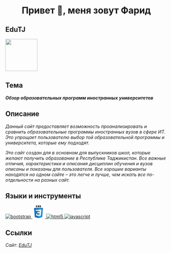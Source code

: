 <h1 align="center">Привет 👋, меня зовут Фарид</h1>

## EduTJ
<a href="https://fshf7.github.io/EduTJ/"><img src="https://fshf7.github.io/EduTJ/img/logo.png" width="100" height="100"></a>

## Тема
***Обзор образовательных программ иностранных университетов***

## Описание
*Данный сайт предоставляет возможность проанализировать и сравнить образовательные программы иностранных вузов в сфере ИТ. Это упрощает пользователю выбор той образовательной программы и университета, которые ему подходят.*

*Это сайт создан для в основном для выпускников школ, которые желают получить образование в Республике Таджикистан. Все важные отличия, характеристики и описания дисциплин обучения и вузов описаны и показаны для пользователя. Все хорошие варианты находятся на одном сайте – это легче и лучше, чем искать все по-отдельности на разных сайт.*

## Языки и инструменты
<p align="left"> <a href="https://getbootstrap.com" target="_blank" rel="noreferrer"> <img src="https://raw.githubusercontent.com/devicons/devicon /master/icons/bootstrap/bootstrap-plain-wordmark.svg" alt="bootstrap" width="40" height="40"/> </a>
  <a href="https://www.w3schools.com/css/" target="_blank" rel="noreferrer"><img src="https://raw.githubusercontent.com/devicons/devicon/master/icons/css3/css3-original-wordmark.svg" alt="css3" width="40" height="40"/> 
  </a>
  <a href="https://www.w3.org/html/" target="_blank" rel="noreferrer"> <img src="https://raw.githubusercontent.com/devicons/ devicon/master/icons/html5/html5-original-wordmark.svg" alt="html5" width="40" height="40"/> 
  </a>
  <a href="https://developer.mozilla.org/en-US/docs/Web/JavaScript" target="_blank" rel="noreferrer"> 
    <img src="https ://raw.githubusercontent.com/devicons/devicon/master/icons/javascript/javascript-original.svg" alt="javascript" width="40" height="40"/> 
  </a> 
</p>

## Ссылки
*Сайт: [EduTJ](https://fshf7.github.io/EduTJ/)*

